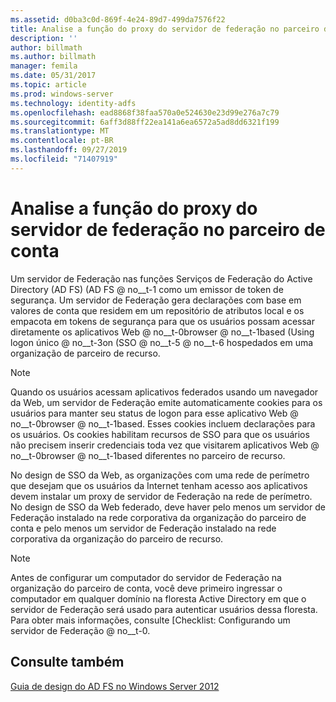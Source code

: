 ```yaml
---
ms.assetid: d0ba3c0d-869f-4e24-89d7-499da7576f22
title: Analise a função do proxy do servidor de federação no parceiro de conta
description: ''
author: billmath
ms.author: billmath
manager: femila
ms.date: 05/31/2017
ms.topic: article
ms.prod: windows-server
ms.technology: identity-adfs
ms.openlocfilehash: ead8868f38faa570a0e524630e23d99e276a7c79
ms.sourcegitcommit: 6aff3d88ff22ea141a6ea6572a5ad8dd6321f199
ms.translationtype: MT
ms.contentlocale: pt-BR
ms.lasthandoff: 09/27/2019
ms.locfileid: "71407919"
---
```

# <a name="review-the-role-of-the-federation-server-in-the-account-partner"></a>Analise a função do proxy do servidor de federação no parceiro de conta

Um servidor de Federação nas funções Serviços de Federação do Active Directory (AD FS) \(AD FS @ no__t-1 como um emissor de token de segurança. Um servidor de Federação gera declarações com base em valores de conta que residem em um repositório de atributos local e os empacota em tokens de segurança para que os usuários possam acessar diretamente os aplicativos Web @ no__t-0browser @ no__t-1based \(Using logon único @ no__t-3on \(SSO @ no__t-5 @ no__t-6 hospedados em uma organização de parceiro de recurso.  
  
> [!NOTE]  
> Quando os usuários acessam aplicativos federados usando um navegador da Web, um servidor de Federação emite automaticamente cookies para os usuários para manter seu status de logon para esse aplicativo Web @ no__t-0browser @ no__t-1based. Esses cookies incluem declarações para os usuários. Os cookies habilitam recursos de SSO para que os usuários não precisem inserir credenciais toda vez que visitarem aplicativos Web @ no__t-0browser @ no__t-1based diferentes no parceiro de recurso.  
  
No design de SSO da Web, as organizações com uma rede de perímetro que desejam que os usuários da Internet tenham acesso aos aplicativos devem instalar um proxy de servidor de Federação na rede de perímetro. No design de SSO da Web federado, deve haver pelo menos um servidor de Federação instalado na rede corporativa da organização do parceiro de conta e pelo menos um servidor de Federação instalado na rede corporativa da organização do parceiro de recurso.  
  
> [!NOTE]  
> Antes de configurar um computador do servidor de Federação na organização do parceiro de conta, você deve primeiro ingressar o computador em qualquer domínio na floresta Active Directory em que o servidor de Federação será usado para autenticar usuários dessa floresta. Para obter mais informações, consulte [Checklist: Configurando um servidor de Federação @ no__t-0.  
  
## <a name="see-also"></a>Consulte também
[Guia de design do AD FS no Windows Server 2012](AD-FS-Design-Guide-in-Windows-Server-2012.md)
